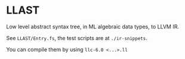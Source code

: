 # LLAST

Low level abstract syntax tree, in ML algebraic data types, to LLVM IR.

See `LLAST/Entry.fs`, the test scripts are at `./ir-snippets`.

You can compile them by using `llc-6.0 <...>.ll`





